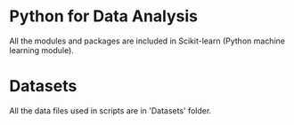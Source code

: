 # Python for Data Analysis

All the modules and packages are included in Scikit-learn (Python machine learning module). 

# Datasets

All the data files used in scripts are in 'Datasets' folder.
